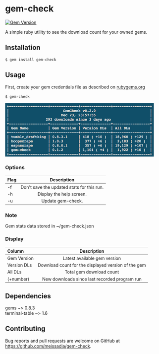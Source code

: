 # gem-check
[![Gem Version](https://badge.fury.io/rb/gem-check.svg)](https://badge.fury.io/rb/gem-check)

A simple ruby utility to see the download count for your owned gems.

## Installation

    $ gem install gem-check

## Usage

First, create your gem credentials file as described on [rubygems.org](https://rubygems.org/profile/edit)
```
$ gem-check
```
![gem-check](./gem-check.png)  

### Options  

| Flag | Description|
| :--- | :---:  |
| -f | Don't save the updated stats for this run.  |
| -h | Display the help screen.  |  
| -u | Update gem-check. |  

### Note  
  Gem stats data stored in ~/gem-check.json  

### Display

| Column | Description |
| :--- | :---: |
| Gem Version | Latest available gem version |
| Version DLs | Download count for the displayed version of the gem |
| All DLs | Total gem download count |
| (+number) | New downloads since last recorded program run |


## Dependencies  
gems ~> 0.8.3  
terminal-table ~> 1.6

## Contributing

Bug reports and pull requests are welcome on GitHub at https://github.com/meissadia/gem-check.
